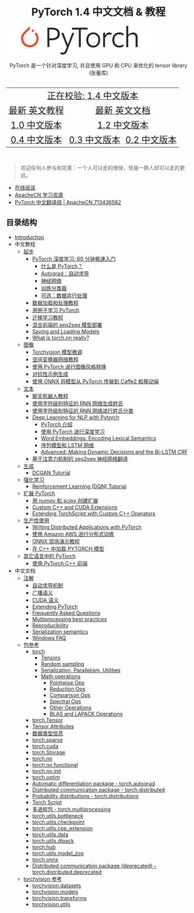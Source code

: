 # <center>PyTorch 1.4 中文文档 & 教程</center>

![](../../docs/img/logo.svg)

<center>PyTorch 是一个针对深度学习, 并且使用 GPU 和 CPU 来优化的 tensor library (张量库)</center>
<br/>
<table>
  <tr align="center">
    <td colspan="4"><a title="Pytorch 1.4 中文版本" href="https://pytorch.apachecn.org/docs/1.4/" target="_blank"><font size="5">正在校验: 1.4 中文版本</font></a></td>
  </tr>
  <tr align="center">
    <td colspan="2"><a title="Pytorch 最新 英文教程" href="https://pytorch.org/tutorials/" target="_blank"><font size="5">最新 英文教程</font></a></td>
    <td colspan="2"><a title="Pytorch 最新 英文文档" href="https://pytorch.org/docs/master/" target="_blank"><font size="5">最新 英文文档</font></a></td>
  </tr>
  <tr align="center">
    <td colspan="2"><a title="Pytorch 1.0 中文版本" href="https://pytorch.apachecn.org/docs/1.0/" target="_blank"><font size="5">1.0 中文版本</font></a></td>
    <td colspan="2"><a title="Pytorch 1.2 中文版本" href="https://pytorch.apachecn.org/docs/1.2/" target="_blank"><font size="5">1.2 中文版本</font></a></td>
  </tr>
  <tr align="center">
    <td colspan="2"><a title="Pytorch 0.4 中文版本" href="https://pytorch.apachecn.org/docs/0.4/" target="_blank"><font size="5">0.4 中文版本</font></a></td>
    <td><a title="Pytorch 0.3 中文版本" href="https://pytorch.apachecn.org/docs/0.3/" target="_blank"><font size="5">0.3 中文版本</font></a></td>
    <td><a title="Pytorch 0.2 中文版本" href="https://pytorch.apachecn.org/docs/0.2/" target="_blank"><font size="5">0.2 中文版本</font></a></td>
  </tr>
</table>
<br/>


> 欢迎任何人参与和完善：一个人可以走的很快，但是一群人却可以走的更远。

+ [在线阅读](http://pytorch.apachecn.org)
+ [ApacheCN 学习资源](http://www.apachecn.org/)
+ [PyTorch 中文翻译组 | ApacheCN 713436582](http://shang.qq.com/wpa/qunwpa?idkey=349eb1bbaeeff1cf20408899cbe75669132ef145ff5ee6599f78a77dd144c367)

## 目录结构

* [Introduction](README.md)
* 中文教程
    * [起步](tut_getting_started.md)
        * [PyTorch 深度学习: 60 分钟极速入门](deep_learning_60min_blitz.md)
            * [什么是 PyTorch？](blitz_tensor_tutorial.md)
            * [Autograd：自动求导](blitz_autograd_tutorial.md)
            * [神经网络](blitz_neural_networks_tutorial.md)
            * [训练分类器](blitz_cifar10_tutorial.md)
            * [可选：数据并行处理](blitz_data_parallel_tutorial.md)
        * [数据加载和处理教程](data_loading_tutorial.md)
        * [用例子学习 PyTorch](pytorch_with_examples.md)
        * [迁移学习教程](transfer_learning_tutorial.md)
        * [混合前端的 seq2seq 模型部署](deploy_seq2seq_hybrid_frontend_tutorial.md)
        * [Saving and Loading Models](saving_loading_models.md)
        * [What is torch.nn really?](nn_tutorial.md)
    * [图像](tut_image.md)
        * [Torchvision 模型微调](finetuning_torchvision_models_tutorial.md)
        * [空间变换器网络教程](spatial_transformer_tutorial.md)
        * [使用 PyTorch 进行图像风格转换](neural_style_tutorial.md)
        * [对抗性示例生成](fgsm_tutorial.md)
        * [使用 ONNX 将模型从 PyTorch 传输到 Caffe2 和移动端](super_resolution_with_caffe2.md)
    * [文本](tut_text.md)
        * [聊天机器人教程](chatbot_tutorial.md)
        * [使用字符级别特征的 RNN 网络生成姓氏](char_rnn_generation_tutorial.md)
        * [使用字符级别特征的 RNN 网络进行姓氏分类](char_rnn_classification_tutorial.md)
        * [Deep Learning for NLP with Pytorch](deep_learning_nlp_tutorial.md)
            * [PyTorch 介绍](nlp_pytorch_tutorial.md)
            * [使用 PyTorch 进行深度学习](nlp_deep_learning_tutorial.md)
            * [Word Embeddings: Encoding Lexical Semantics](nlp_word_embeddings_tutorial.md)
            * [序列模型和 LSTM 网络](nlp_sequence_models_tutorial.md)
            * [Advanced: Making Dynamic Decisions and the Bi-LSTM CRF](nlp_advanced_tutorial.md)
        * [基于注意力机制的 seq2seq 神经网络翻译](seq2seq_translation_tutorial.md)
    * [生成](tut_generative.md)
        * [DCGAN Tutorial](dcgan_faces_tutorial.md)
    * [强化学习](tut_reinforcement_learning.md)
        * [Reinforcement Learning (DQN) Tutorial](reinforcement_q_learning.md)
    * [扩展 PyTorch](tut_extending_pytorch.md)
        * [用 numpy 和 scipy 创建扩展](numpy_extensions_tutorial.md)
        * [Custom C++   and CUDA Extensions](cpp_extension.md)
        * [Extending TorchScript with Custom C++   Operators](torch_script_custom_ops.md)
    * [生产性使用](tut_production_usage.md)
        * [Writing Distributed Applications with PyTorch](dist_tuto.md)
        * [使用 Amazon AWS 进行分布式训练](aws_distributed_training_tutorial.md)
        * [ONNX 现场演示教程](ONNXLive.md)
        * [在 C++ 中加载 PYTORCH 模型](cpp_export.md)
    * [其它语言中的 PyTorch](tut_other_language.md)
        * [使用 PyTorch C++ 前端](cpp_frontend.md)
* 中文文档
    * [注解](docs_notes.md)
        * [自动求导机制](notes_autograd.md)
        * [广播语义](notes_broadcasting.md)
        * [CUDA 语义](notes_cuda.md)
        * [Extending PyTorch](notes_extending.md)
        * [Frequently Asked Questions](notes_faq.md)
        * [Multiprocessing best practices](notes_multiprocessing.md)
        * [Reproducibility](notes_randomness.md)
        * [Serialization semantics](notes_serialization.md)
        * [Windows FAQ](notes_windows.md)
    * [包参考](docs_package_ref.md)
        * [torch](torch.md)
            * [Tensors](torch_tensors.md)
            * [Random sampling](torch_random_sampling.md)
            * [Serialization, Parallelism, Utilities](torch_serialization_parallelism_utilities.md)
            * [Math operations](torch_math_operations.md)
                * [Pointwise Ops](torch_math_operations_pointwise_ops.md)
                * [Reduction Ops](torch_math_operations_reduction_ops.md)
                * [Comparison Ops](torch_math_operations_comparison_ops.md)
                * [Spectral Ops](torch_math_operations_spectral_ops.md)
                * [Other Operations](torch_math_operations_other_ops.md)
                * [BLAS and LAPACK Operations](torch_math_operations_blas_lapack_ops.md)
        * [torch.Tensor](tensors.md)
        * [Tensor Attributes](tensor_attributes.md)
        * [数据类型信息](type_info.md)
        * [torch.sparse](sparse.md)
        * [torch.cuda](cuda.md)
        * [torch.Storage](storage.md)
        * [torch.nn](nn.md)
        * [torch.nn.functional](nn_functional.md)
        * [torch.nn.init](nn_init.md)
        * [torch.optim](optim.md)
        * [Automatic differentiation package - torch.autograd](autograd.md)
        * [Distributed communication package - torch.distributed](distributed.md)
        * [Probability distributions - torch.distributions](distributions.md)
        * [Torch Script](jit.md)
        * [多进程包 - torch.multiprocessing](multiprocessing.md)
        * [torch.utils.bottleneck](bottleneck.md)
        * [torch.utils.checkpoint](checkpoint.md)
        * [torch.utils.cpp_extension](docs_cpp_extension.md)
        * [torch.utils.data](data.md)
        * [torch.utils.dlpack](dlpack.md)
        * [torch.hub](hub.md)
        * [torch.utils.model_zoo](model_zoo.md)
        * [torch.onnx](onnx.md)
        * [Distributed communication package (deprecated) - torch.distributed.deprecated](distributed_deprecated.md)
    * [torchvision 参考](docs_torchvision_ref.md)
        * [torchvision.datasets](torchvision_datasets.md)
        * [torchvision.models](torchvision_models.md)
        * [torchvision.transforms](torchvision_transforms.md)
        * [torchvision.utils](torchvision_utils.md)


